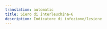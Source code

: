 ```yaml
---
translation: automatic
title: Siero di interleuchina-6
description: Indicatore di infezione/lesione
---
```

